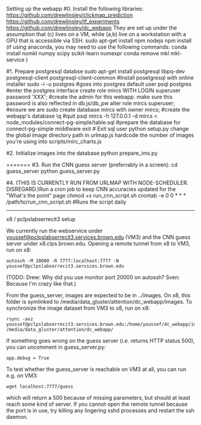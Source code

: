 Setting up the webapp
#0. Install the following libraries:
	https://github.com/drewlinsley/clickmap_prediction
	https://github.com/drewlinsley/tf_experiments
	https://github.com/drewlinsley/dc_webapp
	They are set up under the assumption that (c) lives on a VM, while (a,b) live on a workstation with a GPU that is accessible via SSH.
	sudo apt-get install npm nodejs
	npm install
        (if using anaconda, you may need to use the following commands:
        conda install nomkl numpy scipy scikit-learn numexpr
        conda remove mkl mkl-service
        )


#1. Prepare postgresql databse
	sudo apt-get install postgresql libpq-dev postgresql-client postgresql-client-common #Install posetgresql with online installer
	sudo -i -u postgres #goes into postgres default user
	psql postgres #enter the postgres interface
	create role mircs WITH LOGIN superuser password 'XXX'; #create the admin for this webapp. make sure this password is also reflected in db.js/db_pw
	alter role mircs superuser; #ensure we are sudo
	create database mircs with owner mircs; #create the webapp's database
	\q #quit
	psql mircs -h 127.0.0.1 -d mircs < node_modules/connect-pg-simple/table.sql #prepare the database for connect-pg-simple middlware
	exit # Exit sql user
        python setup.py
        change the global image directory path in urlmap.js
        hardcode the number of images you're using into scripts/mirc_charts.js

#2. Initialize images into the database
	python prepare_ims.py

=======
#3. Run the CNN guess server (preferrably in a screen):
	cd guess_server
	python guess_server.py

#4.  (THIS IS CURRENTLY RUN FROM URLMAP WITH NODE-SCHEDULER. DISREGARD.)Run a cron job to keep CNN accuracies updated for the "What's the point" page
	chmod +x run_cnn_script.sh
	crontab -e
	0 0 * * * /path/to/run_cnn_script.sh #Runs the script daily	

---

x8 / pclpslabserrecit3 setup

We currently run the webservice under youssef@pclpslabserrecit3.services.brown.edu (VM3) and the CNN guess server under x8.clps.brown.edu.
Opening a remote tunnel from x8 to VM3, run on x8:

	autossh -M 20000 -R 7777:localhost:7777 -N youssef@pclpslabserrecit3.services.brown.edu

(TODO: Drew: Why did you use monitor port 20000 on autossh? Sven: Because I'm crazy like that.)

From the guess_server, images are expected to be in ../images. On x8, this folder is symlinked to /media/data_gluster/attention/dc_webapp/images.
To synchronize the image dataset from VM3 to x8, run on x8:

	rsync -avz youssef@pclpslabserrecit3.services.brown.edu:/home/youssef/dc_webapp/images /media/data_gluster/attention/dc_webapp/


If something goes wrong on the guess server (i.e. returns HTTP status 500), you can uncomment in guess_server.py:

	app.debug = True

To test whether the guess_server is reachable on VM3 at all, you can run e.g. on VM3:

	wget localhost:7777/guess

which will return a 500 because of missing parameters, but should at least reach some kind of server. If you cannot open the remote tunnel because the port is in use, try killing any lingering sshd processes and restart the ssh daemon.
